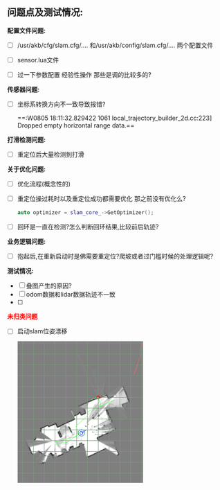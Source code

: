 ## 问题点及测试情况:

**配置文件问题:**

- [ ] /usr/akb/cfg/slam.cfg/.... 和/usr/akb/config/slam.cfg/....     两个配置文件
- [ ] sensor.lua文件
- [ ] 过一下参数配置 经验性操作 那些是调的比较多的?



**传感器问题:**

- [ ] 坐标系转换方向不一致导致报错?

  ==:W0805 18:11:32.829422  1061 local_trajectory_builder_2d.cc:223] Dropped empty horizontal range data.==





**打滑检测问题:**

- [ ] 重定位后大量检测到打滑



**关于优化问题:**

- [ ] 优化流程(概念性的)

- [ ] 重定位操过耗时以及重定位成功都需要优化  那之前没有优化么?

  ```c++
  auto optimizer = slam_core_->GetOptimizer();
  ```

- [ ] 回环是一直在检测?怎么判断回环结果,比较前后轨迹?



**业务逻辑问题:**

- [ ] 抱起后,在重新启动时是佛需要重定位?爬坡或者过门槛时候的处理逻辑呢?



**测试情况:**

- [ ] 叠图产生的原因?
- [ ] odom数据和lidar数据轨迹不一致
- [ ] 







<font color=red>**未归类问题**</font>

- [ ] 启动slam位姿漂移

  ![0](AK-SDK.assets/0.bmp)


